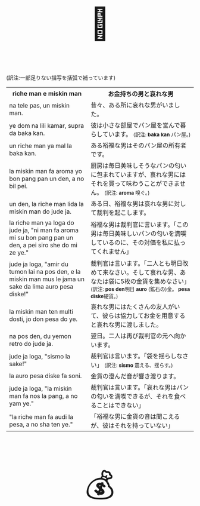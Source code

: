 <p style="font-size:6em;text-align:center;">🍞</p>
<p>(訳注:一部足りない描写を括弧で補っています)</p>
<table>
<tr><th>
riche man e miskin man
</th><th>
お金持ちの男と哀れな男
</th></tr><tr><td>
na tele pas, un miskin man.
</td><td>
昔々、ある所に哀れな男がいました。
</td></tr><tr><td>
ye dom na lili kamar, supra da baka kan.
</td><td>
彼は小さな部屋でパン屋を営んで暮らしています。 <small>(訳注: <b>baka kan</b> パン屋。)</small>
</td></tr><tr><td>
un riche man ya mal la baka kan.
</td><td>
ある裕福な男はそのパン屋の所有者です。
</td></tr><tr><td>
la miskin man fa aroma yo bon pang pan un den, a no bil pei.
</td><td>
厨房は毎日美味しそうなパンの匂いに包まれていますが、哀れな男にはそれを買って味わうことができません。 <small>(訳注: <b>aroma</b> 嗅ぐ。)</small>
</td></tr><tr><td>
un den, la riche man lida la miskin man do jude ja.
</td><td>
ある日、裕福な男は哀れな男に対して裁判を起こします。
</td></tr><tr><td>
la riche man ya loga do jude ja, "ni man fa aroma mi su bon pang pan un den, a pei siro she do mi ze ye."
</td><td>
裕福な男は裁判官に言います。「この男は毎日美味しいパンの匂いを満喫しているのに、その対価を私に払ってくれません」
</td></tr><tr><td>
jude ja loga, "amir du tumon lai na pos den, e la miskin man mus le jama un sake da lima auro pesa diske!"
</td><td>
裁判官は言います。「二人とも明日改めて来なさい。そして哀れな男、あなたは袋に5枚の金貨を集めなさい」 <small>(訳注: <b>pos den</b>明日 <b>auro</b> (鉱石の)金。 <b>pesa diske</b>硬貨。)</small>
</td></tr><tr><td>
la miskin man ten multi dosti, jo don pesa do ye.
</td><td>
哀れな男にはたくさんの友人がいて、彼らは協力してお金を用意すると哀れな男に渡しました。
</td></tr><tr><td>
na pos den, du yemon retro do jude ja.
</td><td>
翌日。二人は再び裁判官の元へ向かいます。
</td></tr><tr><td>
jude ja loga, "sismo la sake!"
</td><td>
裁判官は言います。「袋を揺らしなさい」 <small>(訳注: <b>sismo</b> 震える、揺らす。)</small>
</td></tr><tr><td>
la auro pesa diske fa soni.
</td><td>
金貨の澄んだ音が響き渡ります。
</td></tr><tr><td>
jude ja loga, "la miskin man fa nos la pang, a no yam ye."
</td><td>
裁判官は言います。「哀れな男はパンの匂いを満喫できるが、それを食べることはできない」
</td></tr><tr><td>
"la riche man fa audi la pesa, a no sha ten ye."
</td><td>
「裕福な男に金貨の音は聞こえるが、彼はそれを持っていない」
</td></tr>
</table>

<p style="font-size:6em;text-align:center;">💰</p>

